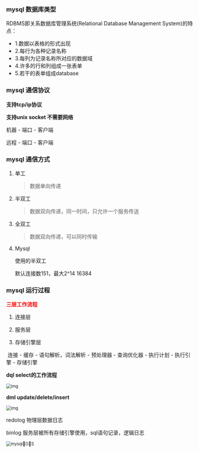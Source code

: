### mysql 数据库类型

RDBMS即关系数据库管理系统(Relational Database Management System)的特点：

- 1.数据以表格的形式出现
- 2.每行为各种记录名称
- 3.每列为记录名称所对应的数据域
- 4.许多的行和列组成一张表单
- 5.若干的表单组成database  

### mysql 通信协议



**支持tcp/ip协议**

**支持unix socket 不需要网络**

机器 - 端口 - 客户端

远程 - 端口 - 客户端



### mysql 通信方式

1. 单工

   > 数据单向传递

2. 半双工

   > 数据双向传递，同一时间，只允许一个服务传送

3. 全双工

   > 数据双向传递，可以同时传输
   
4. Mysql

   使用的半双工

   默认连接数151，最大2^14 16384



### mysql 运行过程



**<span style=color:red>三层工作流程</span>**



1. 连接层

2. 服务层

3. 存储引擎层



​	连接 - 缓存 - 语句解析，词法解析 - 预处理器 - 查询优化器 - 执行计划 - 执行引擎 - 存储引擎



**dql  select的工作流程**

<img src="https://raw.githubusercontent.com/YangLiang-SoftWise/images/master/img/mysql-dql流程.png" alt="img" style="zoom:80%;" />

**dml  update/delete/insert**

<img src="https://raw.githubusercontent.com/YangLiang-SoftWise/images/master/img/mysql-dml流程.PNG" alt="img" style="zoom:80%;" />



redolog 物理层数据日志

binlog 服务层被所有存储引擎使用，sql语句记录，逻辑日志



<img src="https://raw.githubusercontent.com/YangLiang-SoftWise/images/master/img/mysql优化.png" alt="mysqlOS" style="zoom:80%;" />